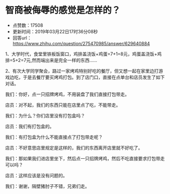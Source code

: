 # 智商被侮辱的感觉是怎样的？
- 点赞数：17508
- 更新时间：2019年03月22日17时36分08秒
- 回答url：https://www.zhihu.com/question/275470985/answer/629640884
<body>
 <p data-pid="2S6J0-I_">1、大学时代，食堂里铁板饭窗口，鸡排盖浇饭+鸡蛋=7+1=8元，鸡蛋盖浇饭+鸡排=5+2=7元,然而端出来是完全一样的东西......</p>
 <p data-pid="VAqU4jzT">2、有次大学同学聚会，路过一家烤鸡特别好吃的餐厅，但又想一起在家里边打游戏边吃，于是去餐厅要买烤鸡打包。到了店门口，直接在点单台和店员发生了如下对话。</p>
 <p data-pid="ybjYiV1b">我们：你好，点一只招牌烤鸡，不用装盘了我们直接打包带走。</p>
 <p data-pid="QNwQpumW">店员：对不起，我们的东西只能在店里点了吃，不能带走。</p>
 <p data-pid="wS4cWFwS">我们：为什么？你们店里没有打包盒吗？</p>
 <p data-pid="j1HD3nR0">店员：我们有打包盒的。</p>
 <p data-pid="BVeSNHgR">我们：有打包盒为什么不能直接点了打包带走呢？</p>
 <p data-pid="uiD34nlj">店员：不好意思店里规定是这样的，我们的东西离开店里就不好吃了。</p>
 <p data-pid="5vstJMDX">我们：那如果我们进店里坐下，然后点一只招牌烤鸡，然后不吃直接要求打包带走可以吗？</p>
 <p data-pid="_p9iYMGB">店员：这样应该是没有问题的。</p>
 <p data-pid="J-jsOHzX">我们：谢谢，隔壁猪肘子不错，兄弟们走。</p>
 <p></p>
</body>